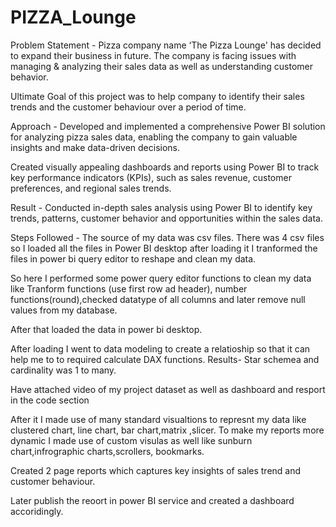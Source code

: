 # PIZZA_Lounge
Problem Statement - Pizza company name ‘The Pizza Lounge' has decided to expand their business in future. The company is facing issues with managing & analyzing their sales data as well as understanding customer behavior.

Ultimate Goal of this project was to help company to identify their sales trends and the customer behaviour over a period of time.

Approach - Developed and implemented a comprehensive Power BI solution for analyzing pizza sales data, enabling the company to gain valuable insights and make data-driven decisions.

Created visually appealing dashboards and reports using Power BI to track key performance indicators (KPIs), such as sales revenue, customer preferences, and regional sales trends.

Result - Conducted in-depth sales analysis using Power BI to identify key trends, patterns, customer behavior and opportunities within the sales data.





Steps Followed - The source of my data was csv files. There was 4 csv files so I loaded all the files in Power BI desktop after loading it I tranformed the files in power bi query editor to reshape and clean my data.

So here I performed some power query editor functions to clean my data like Tranform functions (use first row ad header), number functions(round),checked datatype of all columns and later remove null values from my database.

After that loaded the data in power bi desktop.

After loading I went to data modeling to create a relatioship so that it can help me to to required calculate DAX functions.
Results- Star schemea and cardinality was 1 to many.

Have attached video of my project dataset as well as dashboard and resport in the code section

After it I made use of many standard visualtions to represnt my data like clustered chart, line chart, bar chart,matrix ,slicer.
To make my reports more dynamic I made use of custom visulas as well like sunburn chart,infrographic charts,scrollers, bookmarks.

Created 2 page reports which captures key insights of sales trend and customer behaviour.

Later publish the reoort in power BI service and created a dashboard accoridingly.

